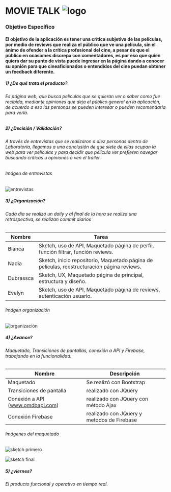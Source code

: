 # MOVIE TALK ![logo](https://s9.postimg.org/a7d6q2rv3/image.jpg)

### Objetivo Específico

#### El objetivo de la aplicación es tener una crítica subjetiva de las películas, por medio de reviews que realiza el público que ve una película, sin el ánimo de ofender a la crítica profesional del cine, a pesar de que el público en ocasiones discrepa con comentadores, es por eso que quien quiera dar su punto de vista puede ingresar en la página dando a conocer su opnión para que cineaficionados o entendidos del cine puedan obtener un feedback diferente.

##### 1) ¿De qué trata el producto?
###### Es página web, que busca películas que se quieran ver o saber como fue recibida, mediante opiniones que deja el público general en la aplicación, de acuerdo a eso las personas se pueden interesar o pueden recomendarla para verla.

##### 2) ¿Decisión / Validación?
###### A través de entrevistas que se realizaron a diez personas dentro de Laboratoria, llegamos a una conclusión de que siete de ellas ocupan la web para ver películas y para decidir que película ver prefieren navegar buscando criticas u opiniones o ven el trailer.

###### Imágen de entrevistas
![entrevistas](https://s9.postimg.org/azfuoovvz/image.jpg)

##### 3) ¿Organización?
###### Cada día se realizó un daily y al final de la hora se realiza una retrospectiva, se realizan commit diarios 

Nombre |Tarea
------------ | -------------
Bianca  | Sketch, uso de API, Maquetado página de perfil, función filtrar, función reviews.
Nadia | Sketch, inicio repositorio, Maquetado página de películas, reestructuración página reviews.
Dubrassca | Sketch, UX, Maquetado página de principal, estructura y diseño.
Evelyn | Sketch, uso de API, Maquetado página de reviews, autenticación usuario.

###### Imágen organización
![organización](https://s9.postimg.org/trrpshxhr/image.jpg)

##### 4) ¿Avance?
###### Maquetado, Transiciones de pantallas, conexión a API y Firebase, trabajando en la funcionalidad.

Nombre | Descripción
------------ | -------------
Maquetado | Se realizó con Bootstrap
Transiciones de pantalla | realizado con JQuery
Conexión a API (www.omdbapi.com) | realizado con JQuery con método Ajax
Conexión Firebase | realizado con JQuery y metodos de Firebase

###### Imágenes del maquetado
![sketch primero](https://s9.postimg.org/a8n4j3gpr/image.jpg)

![sketch final](https://s9.postimg.org/e50gf7rgf/image.jpg)


##### 5) ¿viernes?
###### El producto funcional y operativo en tiempo real.  


